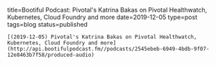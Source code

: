
title=Bootiful Podcast: Pivotal's Katrina Bakas on Pivotal Healthwatch, Kubernetes, Cloud Foundry and more
date=2019-12-05
type=post
tags=blog
status=published
~~~~~~
[(2019-12-05) Pivotal's Katrina Bakas on Pivotal Healthwatch, Kubernetes, Cloud Foundry and more](http://api.bootifulpodcast.fm//podcasts/2545ebeb-6949-4bdb-9f07-12e8463b7f58/produced-audio) 
            